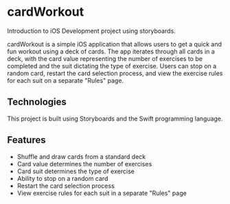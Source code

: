 # cardWorkout
Introduction to iOS Development project using storyboards.


cardWorkout is a simple iOS application that allows users to get a quick and fun workout using a deck of cards. The app iterates through all cards in a deck, with the card value representing the number of exercises to be completed and the suit dictating the type of exercise. Users can stop on a random card, restart the card selection process, and view the exercise rules for each suit on a separate "Rules" page.

## Technologies

This project is built using Storyboards and the Swift programming language.

## Features

- Shuffle and draw cards from a standard deck
- Card value determines the number of exercises
- Card suit determines the type of exercise
- Ability to stop on a random card
- Restart the card selection process
- View exercise rules for each suit in a separate "Rules" page
